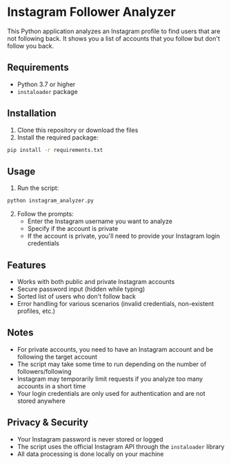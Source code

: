# Instagram Follower Analyzer

This Python application analyzes an Instagram profile to find users that are not following back. It shows you a list of accounts that you follow but don't follow you back.

## Requirements

- Python 3.7 or higher
- `instaloader` package

## Installation

1. Clone this repository or download the files
2. Install the required package:
```bash
pip install -r requirements.txt
```

## Usage

1. Run the script:
```bash
python instagram_analyzer.py
```

2. Follow the prompts:
   - Enter the Instagram username you want to analyze
   - Specify if the account is private
   - If the account is private, you'll need to provide your Instagram login credentials

## Features

- Works with both public and private Instagram accounts
- Secure password input (hidden while typing)
- Sorted list of users who don't follow back
- Error handling for various scenarios (invalid credentials, non-existent profiles, etc.)

## Notes

- For private accounts, you need to have an Instagram account and be following the target account
- The script may take some time to run depending on the number of followers/following
- Instagram may temporarily limit requests if you analyze too many accounts in a short time
- Your login credentials are only used for authentication and are not stored anywhere

## Privacy & Security

- Your Instagram password is never stored or logged
- The script uses the official Instagram API through the `instaloader` library
- All data processing is done locally on your machine 